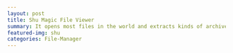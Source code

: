 ```yaml
---
layout: post
title: Shu Magic File Viewer
summary: It opens most files in the world and extracts kinds of archived documents.
featured-img: shu
categories: File-Manager
---
```


